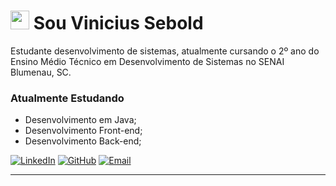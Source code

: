 # <img src="https://media.giphy.com/media/hvRJCLFzcasrR4ia7z/giphy.gif" width="30px"> Sou Vinicius Sebold

Estudante desenvolvimento de sistemas, atualmente cursando o 2º ano do Ensino Médio Técnico em Desenvolvimento de Sistemas no SENAI Blumenau, SC.

### Atualmente Estudando

- Desenvolvimento em Java;
- Desenvolvimento Front-end;
- Desenvolvimento Back-end;

<div align="left">
  <a href="https://www.linkedin.com/in/vinisebold"><img src="https://img.shields.io/badge/LinkedIn-0077B5?style=for-the-badge&logo=linkedin&logoColor=white" alt="LinkedIn"></a>
  <a href="https://github.com/vinisebold"><img src="https://img.shields.io/badge/GitHub-100000?style=for-the-badge&logo=github&logoColor=white" alt="GitHub"></a>
  <a href="mailto:vinicius.sebold05@gmail.com"><img src="https://img.shields.io/badge/Email-D14836?style=for-the-badge&logo=gmail&logoColor=white" alt="Email"></a>
</div>

---
